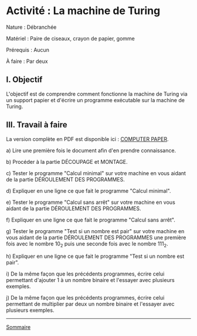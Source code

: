 # Activité : La machine de Turing

Nature : Débranchée

Matériel : Paire de ciseaux, crayon de papier, gomme

Prérequis : Aucun

À faire : Par deux

## I. Objectif

L'objectif est de comprendre comment fonctionne la machine de Turing via un support papier et d'écrire un programme exécutable sur la machine de Turing.

## III. Travail à faire

La version complète en PDF est disponible ici : [COMPUTER PAPER](./doc/machine_de_turing_en_papier.pdf).

a) Lire une première fois le document afin d'en prendre connaissance.

b) Procéder à la partie DÉCOUPAGE et MONTAGE.

c) Tester le programme "Calcul minimal" sur votre machine en vous aidant de la partie DÉROULEMENT DES PROGRAMMES.

d) Expliquer en une ligne ce que fait le programme "Calcul minimal".

e) Tester le programme "Calcul sans arrêt" sur votre machine en vous aidant de la partie DÉROULEMENT DES PROGRAMMES.

f) Expliquer en une ligne ce que fait le programme "Calcul sans arrêt".

g) Tester le programme "Test si un nombre est pair" sur votre machine en vous aidant de la partie DÉROULEMENT DES PROGRAMMES une première fois avec le nombre $10_2$ puis une seconde fois avec le nombre $111_2$.

h) Expliquer en une ligne ce que fait le programme "Test si un nombre est pair".

i) De la même façon que les précédents programmes, écrire celui permettant d'ajouter $1$ à un nombre binaire et l'essayer avec plusieurs exemples.

j) De la même façon que les précédents programmes, écrire celui permettant de multiplier par deux un nombre binaire et l'essayer avec plusieurs exemples.

________________

[Sommaire](./../../README.md)